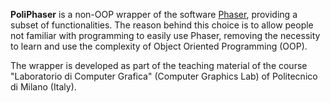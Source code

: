 **PoliPhaser** is a non-OOP wrapper of the software [Phaser](URL), providing a
subset of functionalities. The reason behind this choice is to allow people
not familiar with programming to easily use Phaser, removing the necessity to
learn and use the complexity of Object Oriented Programming (OOP).

The wrapper is developed as part of the teaching material of the course
"Laboratorio di Computer Grafica" (Computer Graphics Lab) of Politecnico di
Milano (Italy).